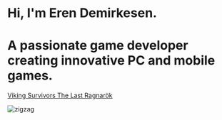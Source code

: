 # Hi, I'm Eren Demirkesen.
# A passionate game developer creating innovative PC and mobile games.

[Viking Survivors The Last Ragnarök](https://store.steampowered.com/app/3137800/Viking_Survivors_The_Last_Ragnark/)

<img src="https://erendemirkesen.github.io//assets/img/viking-gif.gif" alt="zigzag" />



